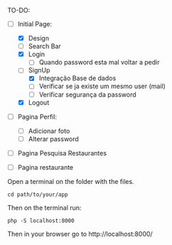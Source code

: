 TO-DO:
- [ ] Initial Page:
    - [X] Design
    - [ ] Search Bar
    - [X] Login
        - [ ] Quando password esta mal voltar a pedir
    - [ ] SignUp
        - [X] Integração Base de dados
        - [ ] Verificar se ja existe um mesmo user (mail)
        - [ ] Verificar segurança da password
    - [X] Logout
- [ ] Pagina Perfil:
    - [ ] Adicionar foto
    - [ ] Alterar password
- [ ] Pagina Pesquisa Restaurantes
- [ ] Pagina restaurante



Open a terminal on the folder with the files.

```
cd path/to/your/app
```
Then on the terminal run:

```
php -S localhost:8000
```

Then in your browser go to http://localhost:8000/
